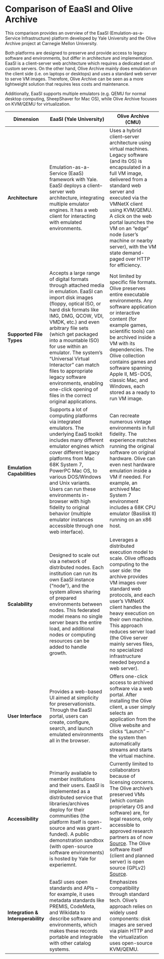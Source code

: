 # Comparison of EaaSI and Olive Archive 

This comparison provides an overview of the EaaSI (Emulation-as-a-Service Infrastructure) platform developed by Yale University and the Olive Archive project at Carnegie Mellon University.

Both platforms are designed to preserve and provide access to legacy software and environments, but differ in architecture and implementation.
EaaSI is a client-server web architecture which requires a dedicated set of custom servers.
On the other hand, Olive Archive mainly does emulation on the client side (i.e. on laptops or desktops) and uses a standard web server to serve VM images.
Therefore, Olive Archive can be seen as a more lightweight solution that requires less costs and maintenance.

Additionally, EaaSI supports multiple emulators (e.g. QEMU for normal desktop computing, SheepShaver for Mac OS), while Olive Archive focuses on KVM/QEMU for virtualization.

| **Dimension**                | **EaaSI (Yale University)** | **Olive Archive (CMU)** |
|------------------------------|----------------------------|-------------------------|
| **Architecture**             | Emulation-as-a-Service (EaaS) framework with Yale. EaaSI deploys a client–server web architecture, integrating multiple emulator engines. It has a web client for interacting with emulated environments. | Uses a hybrid client–server architecture using virtual machines. Legacy software (and its OS) is encapsulated in a full VM image, delivered from a standard web server and executed via the VMNetX client using KVM/QEMU. A click on the web portal launches the VM on an “edge” node (user’s machine or nearby server), with the VM state demand-paged over HTTP for efficiency. |
| **Supported File Types**     | Accepts a large range of digital formats through attached media in emulation. EaaSI can import disk images (floppy, optical ISO, or hard disk formats like IMG, DMG, QCOW, VDI, VMDK, etc.) and even arbitrary file sets (which get packaged into a mountable ISO) for use within an emulator. The system’s “Universal Virtual Interactor” can match files to appropriate legacy software environments, enabling one-click opening of files in the correct original applications. | Not limited by specific file formats. Olive preserves entire executable environments. Any software application or interactive content (for example games, scientific tools) can be archived inside a VM with its dependencies. The Olive collection contains games and software spanning Apple II, MS-DOS, classic Mac, and Windows, each stored as a ready to run VM image. |
| **Emulation Capabilities**   | Supports a lot of computing platforms via integrated emulators. The underlying EaaS toolkit includes many different emulator engines which cover different legacy platforms from Mac 68K System 7, PowerPC Mac OS, to various DOS/Windows and Unix variants. Users can run these environments in-browser with high fidelity to original behavior (multiple emulator instances accessible through one web interface). | Can recreate numerous vintage environments in full fidelity. The experience matches running the original software on original hardware. Olive can even nest hardware emulation inside a VM if needed. For example, an archived Mac System 7 environment includes a 68K CPU emulator (Basilisk II) running on an x86 host. |
| **Scalability**              | Designed to scale out via a network of distributed nodes. Each institution can run its own EaaSI instance (“node”), and the system allows sharing of prepared environments between nodes. This federated model means no single server bears the entire load, and additional nodes or computing resources can be added to handle growth. | Leverages a distributed execution model to scale. Olive offloads computing to the user side: the archive provides VM images over standard web protocols, and each user’s VMNetX client handles the heavy execution on their own machine. This approach reduces server load (the Olive server mainly serves files, no specialized infrastructure needed beyond a web server). |
| **User Interface**           | Provides a web-based UI aimed at simplicity for preservationists. Through the EaaSI portal, users can create, configure, search, and launch emulated environments all in the browser. | Offers one-click access to archived software via a web portal. After installing the Olive client, a user simply selects an application from the Olive website and clicks “Launch” – the system then automatically streams and starts the virtual machine. |
| **Accessibility**           | Primarily available to member institutions and their users. EaaSI is implemented as a distributed service that libraries/archives deploy for their communities (the platform itself is open-source and was grant-funded). A public demonstration sandbox (with open-source software environments) is hosted by Yale for experiemnt. | Currently limited to collaborators because of licensing concerns. The Olive archive’s preserved VMs (which contain proprietary OS and software) are, for legal reasons, only accessible to approved research partners as of now [Source](https://olivearchive.org/about). The Olive software itself (client and planned server) is open source (GPLv2) [Source](https://cs.cmu.edu/olive). |
| **Integration & Interoperability** | EaaSI uses open standards and APIs – for example, it uses metadata standards like PREMIS, CodeMeta, and Wikidata to describe software and environments, which makes these records portable and integrable with other catalog systems. | Emphasizes compatibility through standard tech. Olive’s approach relies on widely used components: disk images are served via plain HTTP and the virtualization uses open-source KVM/QEMU. |
